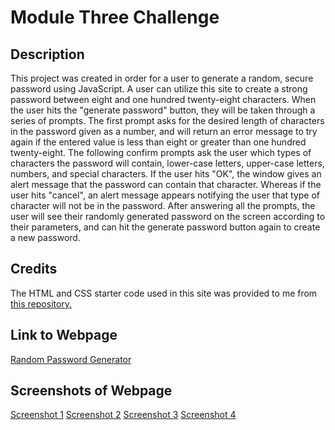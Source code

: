 # Module Three Challenge

## Description

This project was created in order for a user to generate a random, secure password using JavaScript. A user can utilize this site to create a strong password between eight and one hundred twenty-eight characters. When the user hits the "generate password" button, they will be taken through a series of prompts. The first prompt asks for the desired length of characters in the password given as a number, and will return an error message to try again if the entered value is less than eight or greater than one hundred twenty-eight. The following confirm prompts ask the user which types of characters the password will contain, lower-case letters, upper-case letters, numbers, and special characters. If the user hits "OK", the window gives an alert message that the password can contain that character. Whereas if the user hits "cancel", an alert message appears notifying the user that type of character will not be in the password. After answering all the prompts, the user will see their randomly generated password on the screen according to their parameters, and can hit the generate password button again to create a new password.

## Credits

The HTML and CSS starter code used in this site was provided to me from [this repository.](https://github.com/coding-boot-camp/friendly-parakeet)

## Link to Webpage

[Random Password Generator](https://cslunsford.github.io/module-three-challenge/)

## Screenshots of Webpage

[Screenshot 1](https://github.com/cslunsford/module-three-challenge/blob/main/assets/images/Screenshot%202023-06-20%20at%209.51.26%20PM.png)
[Screenshot 2](https://github.com/cslunsford/module-three-challenge/blob/main/assets/images/Screenshot%202023-06-20%20at%209.52.03%20PM.png)
[Screenshot 3](https://github.com/cslunsford/module-three-challenge/blob/main/assets/images/Screenshot%202023-06-20%20at%209.52.19%20PM.png)
[Screenshot 4](https://github.com/cslunsford/module-three-challenge/blob/main/assets/images/Screenshot%202023-06-20%20at%209.52.29%20PM.png)